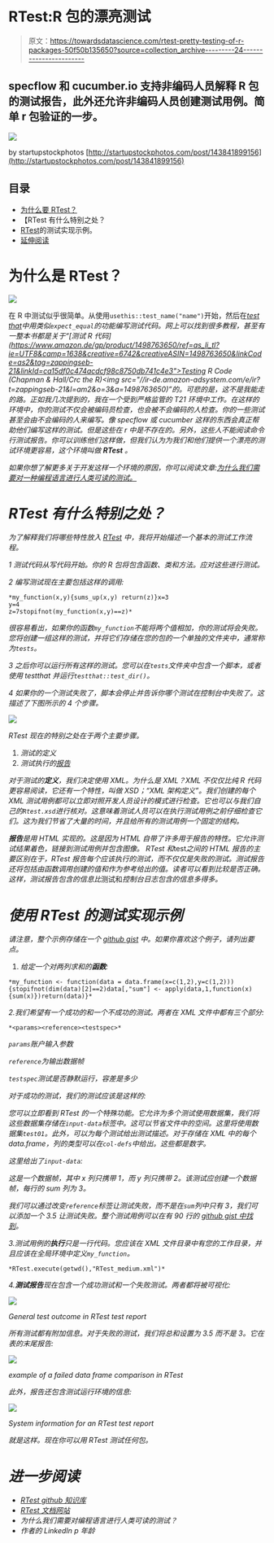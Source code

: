# RTest:R 包的漂亮测试

> 原文：<https://towardsdatascience.com/rtest-pretty-testing-of-r-packages-50f50b135650?source=collection_archive---------24----------------------->

## specflow 和 cucumber.io 支持非编码人员解释 R 包的测试报告，此外还允许非编码人员创建测试用例。简单 r 包验证的一步。

![](img/c0bffa0b5a8a81e6924a27fe44cd53b7.png)

by startupstockphotos [http://startupstockphotos.com/post/143841899156](http://startupstockphotos.com/post/143841899156)

## 目录

*   [为什么要 RTest？](#5cfa)
*   【RTest 有什么特别之处？
*   [RTest](#618a)的测试实现示例。
*   [延伸阅读](#85b2)

# 为什么是 RTest？

![](img/2b83d447148314320344db3789890321.png)

在 R 中测试似乎很简单。从使用`usethis::test_name("name")`开始，然后在[*test that*](http://testthat.r-lib.org/)*中用类似`expect_equal`的功能编写测试代码。网上可以找到很多教程，甚至有一整本书都是关于“[测试 R 代码](https://www.amazon.de/gp/product/1498763650/ref=as_li_tl?ie=UTF8&camp=1638&creative=6742&creativeASIN=1498763650&linkCode=as2&tag=zappingseb-21&linkId=ca15df0c474acdcf98c8750db741c4e3">Testing R Code (Chapman &amp; Hall/Crc the R)</a><img src="//ir-de.amazon-adsystem.com/e/ir?t=zappingseb-21&l=am2&o=3&a=1498763650)”的。可悲的是，这不是我能走的路。正如我几次提到的，我在一个受到严格监管的 T21 环境中工作。在这样的环境中，你的测试不仅会被编码员检查，也会被不会编码的人检查。你的一些测试甚至会由不会编码的人来编写。像 specflow 或 cucumber 这样的东西会真正帮助他们编写这样的测试。但是这些在 r 中是不存在的。另外，这些人不能阅读命令行测试报告。你可以训练他们这样做，但我们认为为我们和他们提供一个漂亮的测试环境更容易，这个环境叫做 **RTest** 。*

*如果你想了解更多关于开发这样一个环境的原因，你可以阅读文章:[为什么我们需要对一种编程语言进行人类可读的测试。](https://medium.com/datadriveninvestor/why-do-we-need-human-readable-tests-for-a-programming-language-1786d552f450)*

# *RTest 有什么特别之处？*

*为了解释我们将哪些特性放入 [*RTest*](https://github.com/zappingseb/RTest) 中，我将开始描述一个基本的测试工作流程。*

*1 测试代码从写代码开始。你的 R 包将包含函数、类和方法。应对这些进行测试。*

*2 编写测试现在主要包括这样的调用:*

```
*my_function(x,y){sums_up(x,y) return(z)}x=3
y=4
z=7stopifnot(my_function(x,y)==z)*
```

*很容易看出，如果你的函数`my_function`不能将两个值相加，你的测试将会失败。您将创建一组这样的测试，并将它们存储在您的包的一个单独的文件夹中，通常称为`tests`。*

*3 之后你可以运行所有这样的测试。您可以在`tests`文件夹中包含一个脚本，或者使用 *testthat* 并运行`testthat::test_dir()`。*

*4 如果你的一个测试失败了，脚本会停止并告诉你哪个测试在控制台中失败了。这描述了下图所示的 4 个步骤。*

*![](img/20775c4a910dc4666e7b689599a86f11.png)*

*RTest 现在的特别之处在于两个主要步骤。*

1.  *测试的定义*
2.  *测试执行的[报告](#b317)*

*对于测试的**定义**，我们决定使用 XML。为什么是 XML？XML 不仅仅比纯 R 代码更容易阅读，它还有一个特性，叫做 XSD；“XML 架构定义”。我们创建的每个 XML 测试用例都可以立即对照开发人员设计的模式进行检查。它也可以与我们自己的`Rtest.xsd`进行核对。这意味着测试人员可以在执行测试用例之前仔细检查它们。这为我们节省了大量的时间，并且给所有的测试用例一个固定的结构。*

***报告**是用 HTML 实现的。这是因为 HTML 自带了许多用于报告的特性。它允许测试结果着色，链接到测试用例并包含图像。 *RTest* 和*test*之间的 HTML 报告的主要区别在于，RTest 报告每个应该执行的测试，而不仅仅是失败的测试。测试报告还将包括由函数调用创建的值和作为参考给出的值。读者可以看到比较是否正确。这样，测试报告包含的信息比*测试和*控制台日志包含的信息多得多。*

# *使用 RTest 的测试实现示例*

*请注意，整个示例存储在一个 [github gist](https://gist.github.com/zappingseb/0f5dabe94c7d284bc543469c50a4213c) 中。如果你喜欢这个例子，请列出要点。*

1.  *给定一个对两列求和的**函数**:*

```
*my_function <- function(data = data.frame(x=c(1,2),y=c(1,2))){stopifnot(dim(data)[2]==2)data[,"sum"] <- apply(data,1,function(x){sum(x)})return(data)}*
```

*2.我们希望有一个成功的和一个不成功的测试。两者在 XML 文件中都有三个部分:*

```
*<params><reference><testspec>*
```

*`params`账户输入参数*

*`reference`为输出数据帧*

*`testspec`测试是否静默运行，容差是多少*

*对于成功的测试，我们的测试应该是这样的:*

*您可以立即看到 RTest 的一个特殊功能。它允许为多个测试使用数据集，我们将这些数据集存储在`input-data`标签中。这可以节省文件中的空间。这里将使用数据集`test01`。此外，可以为每个测试给出测试描述。对于存储在 XML 中的每个 data.frame，列的类型可以在`col-defs`中给出。这些都是数字。*

*这里给出了`input-data`:*

*这是一个数据帧，其中 *x* 列只携带 1，而 *y* 列只携带 2。该测试应创建一个数据帧，每行的 sum 列为 3。*

*我们可以通过改变`reference`标签让测试失败，而不是在`sum`列中只有 3，我们可以添加一个 3.5 让测试失败。整个测试用例可以在有 90 行的 [github gist 中找到](https://gist.github.com/zappingseb/0f5dabe94c7d284bc543469c50a4213c)。*

*3.测试用例的**执行**只是一行代码。您应该在 XML 文件目录中有您的工作目录，并且应该在全局环境中定义`my_function`。*

```
*RTest.execute(getwd(),"RTest_medium.xml")*
```

*4.**测试报告**现在包含一个成功测试和一个失败测试。两者都将被可视化:*

*![](img/be301029551426f3ebf64ff06924ce6b.png)*

*General test outcome in RTest test report*

*所有测试都有附加信息。对于失败的测试，我们将总和设置为 3.5 而不是 3。它在表的末尾报告:*

*![](img/6890250662fa3fab4a5790861544482b.png)*

*example of a failed data frame comparison in RTest*

*此外，报告还包含测试运行环境的信息:*

*![](img/071f4f854b6a6d30d0856feb6f80a702.png)*

*System information for an RTest test report*

*就是这样。现在你可以用 RTest 测试任何包。*

# *进一步阅读*

*   *[RTest github 知识库](https://github.com/zappingseb/RTest)*
*   *[RTest 文档网站](https://zappingseb.github.io/RTest/articles/RTest.html)*
*   *为什么我们需要对编程语言进行人类可读的测试？*
*   *作者的 LinkedIn p 年龄*